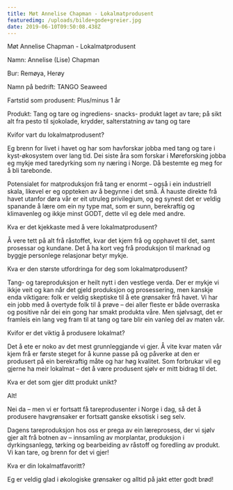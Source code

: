 ```yaml
---
title: Møt Annelise Chapman - Lokalmatprodusent
featuredimg: /uploads/bilde+gode+greier.jpg
date: 2019-06-10T09:50:08.438Z
---
```

Møt Annelise Chapman - Lokalmatprodusent



Namn: Annelise (Lise) Chapman

Bur: Remøya, Herøy

Namn på bedrift: TANGO Seaweed

Fartstid som produsent: Plus/minus 1 år

Produkt: Tang og tare og ingrediens- snacks- produkt laget av tare; på sikt alt fra pesto til sjokolade, krydder, salterstatning av tang og tare

Kvifor vart du lokalmatprodusent?

Eg brenn for livet i havet og har som havforskar jobba med tang og tare i kyst-økosystem over lang tid. Dei siste åra som forskar i Møreforsking jobba eg mykje med taredyrking som ny næring i Norge. Då bestemte eg meg for å bli  tarebonde.



Potensialet for matproduksjon frå tang er enormt – også i ein industriell skala, likevel er eg oppteken av å begynne i det små. Å hauste direkte frå havet utanfor døra vår er eit utruleg privilegium, og eg synest det er veldig spanande å lære om ein ny type mat, som er sunn, berekraftig og klimavenleg og ikkje minst GODT, dette vil eg dele med andre.

 



Kva er det kjekkaste med å vere lokalmatprodusent?

Å vere tett på alt frå råstoffet, kvar det kjem frå og opphavet til det, samt prosessar og kundane. Det å ha kort veg frå produksjon til marknad og byggje personlege relasjonar betyr mykje.

 



Kva er den største utfordringa for deg som lokalmatprodusent?

Tang- og tareproduksjon er heilt nytt i den vestlege verda. Der er mykje vi ikkje veit og kan når det gjeld produksjon og prosessering, men kanskje enda viktigare: folk er veldig skeptiske til å ete grønsaker frå havet. Vi har ein jobb med å overtyde folk til å prøve – dei aller fleste er både overraska og positive når dei ein gong har smakt produkta våre. Men sjølvsagt, det er framleis ein lang veg fram til at tang og tare blir ein vanleg del av maten vår.

 



Kvifor er det viktig å produsere lokalmat?

Det å ete er noko av det mest grunnleggjande vi gjer. Å vite kvar maten vår kjem frå er første steget for å kunne passe på og påverke at den er produsert på ein berekraftig måte og har høg kvalitet. Som forbrukar vil eg gjerne ha meir lokalmat – det å være produsent sjølv er mitt bidrag til det.

 



Kva er det som gjer ditt produkt unikt?

Alt!

Nei da – men vi er fortsatt få tareprodusenter i Norge i dag, så det å produsere havgrønsaker er fortsatt ganske eksotisk i seg selv.



Dagens tareproduksjon hos oss er prega av ein læreprosess, der vi sjølv gjer alt frå botnen av – innsamling av morplantar, produksjon i dyrkingsanlegg, tørking og bearbeiding av råstoff og foredling av produkt. Vi kan tare, og brenn for det vi gjer!



 



Kva er din lokalmatfavoritt?

Eg er veldig glad i økologiske grønsaker og alltid på jakt etter godt brød!

